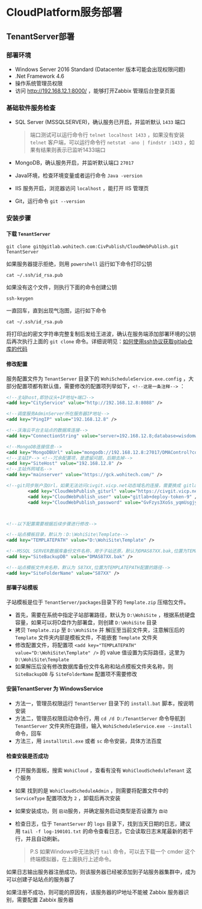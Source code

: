 # CloudPlatform服务部署

## TenantServer部署

### 部署环境

- Windows Server 2016 Standard (Datacenter 版本可能会出现权限问题)
- .Net Framework 4.6
- 操作系统管理员权限
- 访问 http://192.168.12.1:8000/ ，能够打开Zabbix 管理后台登录页面

### 基础软件服务检查

- SQL Server (MSSQLSERVER)，确认服务已开启，并监听默认 `1433` 端口

  > 端口测试可以运行命令行 `telnet localhost 1433` ，如果没有安装 `telnet` 客户端，可以运行命令行 `netstat -ano | findstr :1433` ，如果有结果则表示已监听1433端口

- MongoDB，确认服务开启，并监听默认端口 `27017`

- Java环境，检查环境变量或者运行命令 `Java -version` 

-  IIS 服务开启，浏览器访问 `localhost` ，能打开 IIS 管理页

- Git，运行命令 `git --version` 

### 安装步骤

#### 下载 `TenantServer` 

``` 
git clone git@gitlab.wohitech.com:CivPublish/CloudWebPublish.git TenantServer
```

如果服务器提示拒绝，则用 `powershell` 运行如下命令打印公钥

``` shell
cat ~/.ssh/id_rsa.pub
```

如果没有这个文件，则执行下面的命令创建公钥

``` shell
ssh-keygen
```

一直回车，直到出现气泡图，运行如下命令

``` shell
cat ~/.ssh/id_rsa.pub
```

将打印出的密文字符串完整复制后发给王进波，确认在服务端添加部署环境的公钥后再次执行上面的 `git clone` 命令。详细说明见：[如何使用ssh协议获取gitlab仓库的代码](./如何使用ssh协议获取gitlab仓库的代码.md)  

#### 修改配置

服务配置文件为 `TenantServer` 目录下的 `WohiScheduleService.exe.config` ，大部分配置项都有默认值，需要修改的配置项列举如下，`<!--这是一条注释-->` ：

```xml
<!--主站host,即协议头+IP地址+端口-->
<add key="CityService" value="http://192.168.12.8:8088" />

<!--调度服务AdminServer所在服务器IP地址-->
<add key="PingIP" value="192.168.12.8" />

<!--沃海云平台主站点的数据库连接-->
<add key="ConnectionString" value="server=192.168.12.8;database=wisdomwater;uid=sa;pwd=sa" />

<!--MongoDB连接信息-->
<add key="MongoDBUrl" value="mongodb://192.168.12.8:27017/DMAControl?connectTimeoutMS=5000;maxIdleTimeMS=300000" />
<!--主站IP--> <!--冗余配置项，是遗留问题，后期去掉-->
<add key="SiteHost" value="192.168.12.8" />
<!--主站外网域名--> 
<add key="mainserver" value="https://gck.wohitech.com/" />

<!--git同步账户及Url，如果无法访问civgit.vicp.net动态域名的连接，需要换成 gitlab.wohitech.com-->
		<add key="CloudWebPublish_giturl" value="https://civgit.vicp.net:8443/CivPublish/CloudWebPublish.git" />
		<add key="CloudWebPublish_user" value="gitlab+deploy-token-9" />
		<add key="CloudWebPublish_password" value="GvFzys3XoSs_yqmUsgjy" />



<!--以下配置需要根据后续步骤进行修改-->

<!--站点模板目录，默认为：D:\WohiSite\Template-->
<add key="TEMPLATEPATH" value="D:\WohiSite\Template" />

<!--MSSQL SERVER数据库备份文件名称，用于子站还原，默认为DMAS87XX.bak,位置为TEMPLATEPATH配置的路径下-->
<add key="SiteBackupDB" value="DMAS87XX.bak" />

<!--站点模板文件夹名称，默认为 S87XX,位置为TEMPLATEPATH配置的路径-->
<add key="SiteFolderName" value="S87XX" />
```

#### 部署子站模板

子站模板是位于 `TenantServer/packages`目录下的 `Template.zip` 压缩包文件。

- 首先，需要在系统中指定子站部署路径，默认为 `D:\WohiSite` ，根据系统硬盘容量，如果可以将D盘作为部署盘，则创建 `D:\WohiSite` 目录
-  拷贝 `Template.zip` 至 `D:\WohiSite` 并 解压至当前文件夹，注意解压后的 `Template` 文件夹内部是模板文件，不能嵌套 `Template` 文件夹
- 修改配置文件，将配置项 `<add key="TEMPLATEPATH" value="D:\WohiSite\Template" />` 的 value 值设置为实际路径，这里为  `D:\WohiSite\Template`
- 如果解压后没有修改数据库备份文件名称和站点模板文件夹名称，则 `SiteBackupDB` 与 `SiteFolderName` 配置项不需要修改

#### 安装TenantServer 为 WindowsService

- 方法一，管理员权限运行 `TenantServer` 目录下的 `install.bat` 脚本，按说明安装
- 方法二，管理员权限启动命令行，用 `cd /d D:/TenantServer` 命令导航到`TenantServer` 文件夹所在路径，输入 `WohiScheduleService.exe --install` 命令，回车
- 方法三，用 `installUtil.exe` 或者 `sc` 命令安装，具体方法百度

#### 检查安装是否成功

- 打开服务面板，搜索 `WohiCloud` ，查看有没有 `WohiCloudScheduleTenant` 这个服务

- 如果 找到的是 `WohiCloudScheduleAdmin` ，则需要将配置文件中的  `ServiceType` 配置项改为 `2` ，卸载后再次安装

- 如果安装成功，则 `启动`服务，并确定服务启动类型是否设置为 `自动`

- 检查日志，位于 `TenantServer` 的 `logs` 目录下，找到当天日期的日志，建议用 `tail -f log-190101.txt` 的命令查看日志，它会读取日志末尾最新的若干行，并且自动刷新。

  > P.S 如果Windows中无法执行 `tail` 命令，可以去下载一个 cmder 这个终端模拟器，在上面执行上述命令。

如果日志输出服务器注册成功，则该服务器已经被添加到子站服务器集群中，成为可以创建子站站点的服务器了

如果注册不成功，则可能的原因有，该服务器的IP地址不能被 Zabbix 服务器识别，需要配置 Zabbix 服务器